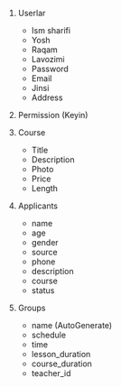 <!-- MVP - Minimum viable product -->

1. Userlar

    - Ism sharifi
    - Yosh
    - Raqam
    - Lavozimi
    - Password
    - Email
    - Jinsi
    - Address

2. Permission (Keyin)

3. Course

    - Title
    - Description
    - Photo
    - Price
    - Length

4. Applicants

    - name
    - age
    - gender
    - source
    - phone
    - description
    - course
    - status

5. Groups
    - name (AutoGenerate)
    - schedule
    - time
    - lesson_duration
    - course_duration
    - teacher_id
